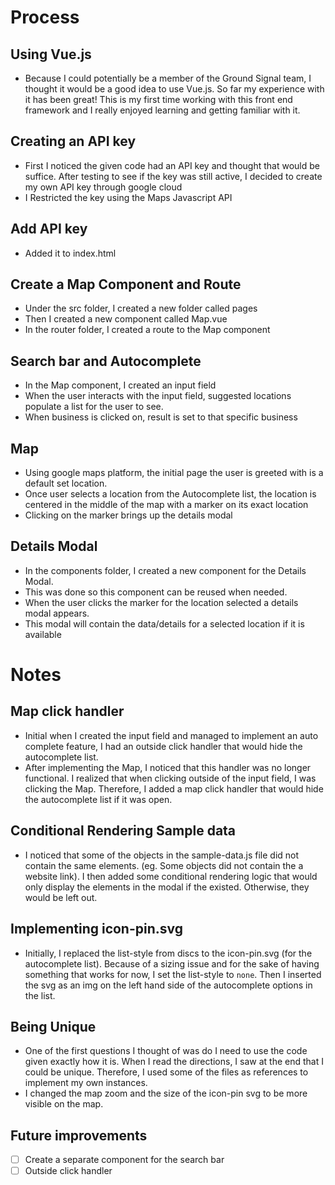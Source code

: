 # Process
## Using Vue.js
- Because I could potentially be a member of the Ground Signal team, I thought it would be a good idea to use Vue.js. So far my experience with it has been great! This is my first time working with this front end framework and I really enjoyed learning and getting familiar with it.

## Creating an API key
- First I noticed the given code had an API key and thought that would be suffice. After testing to see if the key was still active, I decided to create my own API key through google cloud 
- I Restricted the key using the Maps Javascript API

## Add API key
- Added it to index.html

## Create a Map Component and Route
- Under the src folder, I created a new folder called pages
- Then I created a new component called Map.vue
- In the router folder, I created a route to the Map component

## Search bar and Autocomplete
- In the Map component, I created an input field
- When the user interacts with the input field, suggested locations populate a list for the user to see.
- When business is clicked on, result is set to that specific business

## Map
- Using google maps platform, the initial page the user is greeted with is a default set location.
- Once user selects a location from the Autocomplete list, the location is centered in the middle of the map with a marker on its exact location
- Clicking on the marker brings up the details modal

## Details Modal
- In the components folder, I created a new component for the Details Modal.
- This was done so this component can be reused when needed.
- When the user clicks the marker for the location selected a details modal appears.
- This modal will contain the data/details for a selected location if it is available

# Notes
## Map click handler
- Initial when I created the input field and managed to implement an auto complete feature, I had an outside click handler that would hide the autocomplete list.
- After implementing the Map, I noticed that this handler was no longer functional. I realized that when clicking outside of the input field, I was clicking the Map. Therefore, I added a map click handler that would hide the autocomplete list if it was open.

## Conditional Rendering Sample data
- I noticed that some of the objects in the sample-data.js file did not contain the same elements. (eg. Some objects did not contain the a website link). I then added some conditional rendering logic that would only display the elements in the modal if the existed. Otherwise, they would be left out.

## Implementing icon-pin.svg
- Initially, I replaced the list-style from discs to the icon-pin.svg (for the autocomplete list). Because of a sizing issue and for the sake of having something that works for now, I set the list-style to `none`. Then I inserted the svg as an img on the left hand side of the autocomplete options in the list.

## Being Unique
- One of the first questions I thought of was do I need to use the code given exactly how it is. When I read the directions, I saw at the end that I could be unique. Therefore, I used some of the files as references to implement my own instances.
- I changed the map zoom and the size of the icon-pin svg to be more visible on the map.

## Future improvements
- [ ] Create a separate component for the search bar
- [ ] Outside click handler